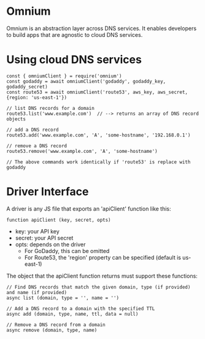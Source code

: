 Omnium
======

Omnium is an abstraction layer across DNS services. It enables developers to build apps
that are agnostic to cloud DNS services.

# Using cloud DNS services
    const { omniumClient } = require('omnium')
    const godaddy = await omniumClient('godaddy', godaddy_key, godaddy_secret)
    const route53 = await omniumClient('route53', aws_key, aws_secret, {region: 'us-east-1'})

    // list DNS records for a domain
    route53.list('www.example.com')  // --> returns an array of DNS record objects

    // add a DNS record
    route53.add('www.example.com', 'A', 'some-hostname', '192.168.0.1')

    // remove a DNS record
    route53.remove('www.example.com', 'A', 'some-hostname')

    // The above commands work identically if 'route53' is replace with godaddy

# Driver Interface
A driver is any JS file that exports an 'apiClient' function like this:

    function apiClient (key, secret, opts)

* key: your API key
* secret: your API secret
* opts: depends on the driver
  * For GoDaddy, this can be omitted
  * For Route53, the 'region' property can be specified (default is us-east-1)

The object that the apiClient function returns must support these functions:

    // Find DNS records that match the given domain, type (if provided) and name (if provided)
    async list (domain, type = '', name = '')
    
    // Add a DNS record to a domain with the specified TTL
    async add (domain, type, name, ttl, data = null)
    
    // Remove a DNS record from a domain
    async remove (domain, type, name)
